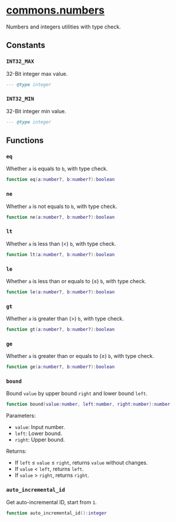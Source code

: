 <!-- markdownlint-disable MD001 MD013 MD034 MD033 MD051 -->

# [commons.numbers](https://github.com/linrongbin16/commons.nvim/blob/main/lua/commons/numbers.lua)

Numbers and integers utilities with type check.

## Constants

### `INT32_MAX`

32-Bit integer max value.

```lua
--- @type integer
```

### `INT32_MIN`

32-Bit integer min value.

```lua
--- @type integer
```

## Functions

### `eq`

Whether `a` is equals to `b`, with type check.

```lua
function eq(a:number?, b:number?):boolean
```

### `ne`

Whether `a` is not equals to `b`, with type check.

```lua
function ne(a:number?, b:number?):boolean
```

### `lt`

Whether `a` is less than (&lt;) `b`, with type check.

```lua
function lt(a:number?, b:number?):boolean
```

### `le`

Whether `a` is less than or equals to (&le;) `b`, with type check.

```lua
function le(a:number?, b:number?):boolean
```

### `gt`

Whether `a` is greater than (&gt;) `b`, with type check.

```lua
function gt(a:number?, b:number?):boolean
```

### `ge`

Whether `a` is greater than or equals to (&ge;) `b`, with type check.

```lua
function ge(a:number?, b:number?):boolean
```

### `bound`

Bound `value` by upper bound `right` and lower bound `left`.

```lua
function bound(value:number, left:number, right:number):number
```

Parameters:

- `value`: Input number.
- `left`: Lower bound.
- `right`: Upper bound.

Returns:

- If `left` &le; `value` &le; `right`, returns `value` without changes.
- If `value` &lt; `left`, returns `left`.
- If `value` &gt; `right`, returns `right`.

### `auto_incremental_id`

Get auto-incremental ID, start from `1`.

```lua
function auto_incremental_id():integer
```
